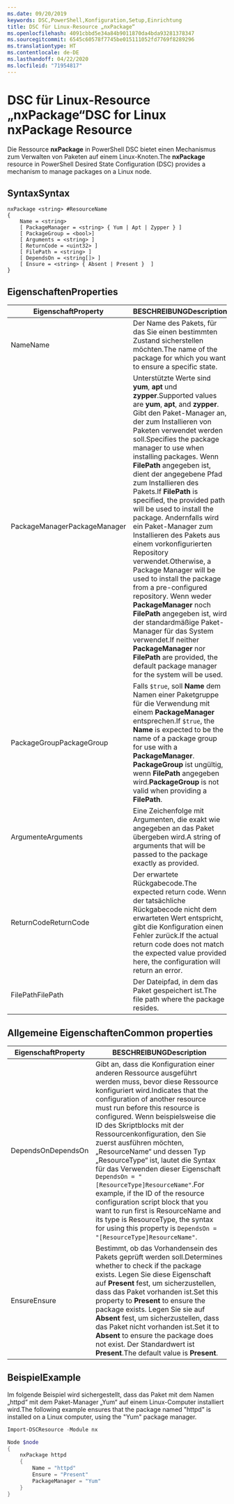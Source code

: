```yaml
---
ms.date: 09/20/2019
keywords: DSC,PowerShell,Konfiguration,Setup,Einrichtung
title: DSC für Linux-Resource „nxPackage“
ms.openlocfilehash: 4091cbbd5e34a84b9011870da4bda93281378347
ms.sourcegitcommit: 6545c60578f7745be015111052fd7769f8289296
ms.translationtype: HT
ms.contentlocale: de-DE
ms.lasthandoff: 04/22/2020
ms.locfileid: "71954817"
---
```

# <a name="dsc-for-linux-nxpackage-resource"></a><span data-ttu-id="40deb-103">DSC für Linux-Resource „nxPackage“</span><span class="sxs-lookup"><span data-stu-id="40deb-103">DSC for Linux nxPackage Resource</span></span>

<span data-ttu-id="40deb-104">Die Ressource **nxPackage** in PowerShell DSC bietet einen Mechanismus zum Verwalten von Paketen auf einem Linux-Knoten.</span><span class="sxs-lookup"><span data-stu-id="40deb-104">The **nxPackage** resource in PowerShell Desired State Configuration (DSC) provides a mechanism to manage packages on a Linux node.</span></span>

## <a name="syntax"></a><span data-ttu-id="40deb-105">Syntax</span><span class="sxs-lookup"><span data-stu-id="40deb-105">Syntax</span></span>

```Syntax
nxPackage <string> #ResourceName
{
    Name = <string>
    [ PackageManager = <string> { Yum | Apt | Zypper } ]
    [ PackageGroup = <bool>]
    [ Arguments = <string> ]
    [ ReturnCode = <uint32> ]
    [ FilePath = <string> ]
    [ DependsOn = <string[]> ]
    [ Ensure = <string> { Absent | Present }  ]
}
```

## <a name="properties"></a><span data-ttu-id="40deb-106">Eigenschaften</span><span class="sxs-lookup"><span data-stu-id="40deb-106">Properties</span></span>

|<span data-ttu-id="40deb-107">Eigenschaft</span><span class="sxs-lookup"><span data-stu-id="40deb-107">Property</span></span> |<span data-ttu-id="40deb-108">BESCHREIBUNG</span><span class="sxs-lookup"><span data-stu-id="40deb-108">Description</span></span> |
|---|---|
|<span data-ttu-id="40deb-109">Name</span><span class="sxs-lookup"><span data-stu-id="40deb-109">Name</span></span> |<span data-ttu-id="40deb-110">Der Name des Pakets, für das Sie einen bestimmten Zustand sicherstellen möchten.</span><span class="sxs-lookup"><span data-stu-id="40deb-110">The name of the package for which you want to ensure a specific state.</span></span> |
|<span data-ttu-id="40deb-111">PackageManager</span><span class="sxs-lookup"><span data-stu-id="40deb-111">PackageManager</span></span> |<span data-ttu-id="40deb-112">Unterstützte Werte sind **yum**, **apt** und **zypper**.</span><span class="sxs-lookup"><span data-stu-id="40deb-112">Supported values are **yum**, **apt**, and **zypper**.</span></span> <span data-ttu-id="40deb-113">Gibt den Paket-Manager an, der zum Installieren von Paketen verwendet werden soll.</span><span class="sxs-lookup"><span data-stu-id="40deb-113">Specifies the package manager to use when installing packages.</span></span> <span data-ttu-id="40deb-114">Wenn **FilePath** angegeben ist, dient der angegebene Pfad zum Installieren des Pakets.</span><span class="sxs-lookup"><span data-stu-id="40deb-114">If **FilePath** is specified, the provided path will be used to install the package.</span></span> <span data-ttu-id="40deb-115">Andernfalls wird ein Paket-Manager zum Installieren des Pakets aus einem vorkonfigurierten Repository verwendet.</span><span class="sxs-lookup"><span data-stu-id="40deb-115">Otherwise, a Package Manager will be used to install the package from a pre-configured repository.</span></span> <span data-ttu-id="40deb-116">Wenn weder **PackageManager** noch **FilePath** angegeben ist, wird der standardmäßige Paket-Manager für das System verwendet.</span><span class="sxs-lookup"><span data-stu-id="40deb-116">If neither **PackageManager** nor **FilePath** are provided, the default package manager for the system will be used.</span></span> |
|<span data-ttu-id="40deb-117">PackageGroup</span><span class="sxs-lookup"><span data-stu-id="40deb-117">PackageGroup</span></span> |<span data-ttu-id="40deb-118">Falls `$true`, soll **Name** dem Namen einer Paketgruppe für die Verwendung mit einem **PackageManager** entsprechen.</span><span class="sxs-lookup"><span data-stu-id="40deb-118">If `$true`, the **Name** is expected to be the name of a package group for use with a **PackageManager**.</span></span> <span data-ttu-id="40deb-119">**PackageGroup** ist ungültig, wenn **FilePath** angegeben wird.</span><span class="sxs-lookup"><span data-stu-id="40deb-119">**PackageGroup** is not valid when providing a **FilePath**.</span></span> |
|<span data-ttu-id="40deb-120">Argumente</span><span class="sxs-lookup"><span data-stu-id="40deb-120">Arguments</span></span> |<span data-ttu-id="40deb-121">Eine Zeichenfolge mit Argumenten, die exakt wie angegeben an das Paket übergeben wird.</span><span class="sxs-lookup"><span data-stu-id="40deb-121">A string of arguments that will be passed to the package exactly as provided.</span></span> |
|<span data-ttu-id="40deb-122">ReturnCode</span><span class="sxs-lookup"><span data-stu-id="40deb-122">ReturnCode</span></span> |<span data-ttu-id="40deb-123">Der erwartete Rückgabecode.</span><span class="sxs-lookup"><span data-stu-id="40deb-123">The expected return code.</span></span> <span data-ttu-id="40deb-124">Wenn der tatsächliche Rückgabecode nicht dem erwarteten Wert entspricht, gibt die Konfiguration einen Fehler zurück.</span><span class="sxs-lookup"><span data-stu-id="40deb-124">If the actual return code does not match the expected value provided here, the configuration will return an error.</span></span> |
|<span data-ttu-id="40deb-125">FilePath</span><span class="sxs-lookup"><span data-stu-id="40deb-125">FilePath</span></span> |<span data-ttu-id="40deb-126">Der Dateipfad, in dem das Paket gespeichert ist.</span><span class="sxs-lookup"><span data-stu-id="40deb-126">The file path where the package resides.</span></span> |

## <a name="common-properties"></a><span data-ttu-id="40deb-127">Allgemeine Eigenschaften</span><span class="sxs-lookup"><span data-stu-id="40deb-127">Common properties</span></span>

|<span data-ttu-id="40deb-128">Eigenschaft</span><span class="sxs-lookup"><span data-stu-id="40deb-128">Property</span></span> |<span data-ttu-id="40deb-129">BESCHREIBUNG</span><span class="sxs-lookup"><span data-stu-id="40deb-129">Description</span></span> |
|---|---|
|<span data-ttu-id="40deb-130">DependsOn</span><span class="sxs-lookup"><span data-stu-id="40deb-130">DependsOn</span></span> |<span data-ttu-id="40deb-131">Gibt an, dass die Konfiguration einer anderen Ressource ausgeführt werden muss, bevor diese Ressource konfiguriert wird.</span><span class="sxs-lookup"><span data-stu-id="40deb-131">Indicates that the configuration of another resource must run before this resource is configured.</span></span> <span data-ttu-id="40deb-132">Wenn beispielsweise die ID des Skriptblocks mit der Ressourcenkonfiguration, den Sie zuerst ausführen möchten, „ResourceName“ und dessen Typ „ResourceType“ ist, lautet die Syntax für das Verwenden dieser Eigenschaft `DependsOn = "[ResourceType]ResourceName"`.</span><span class="sxs-lookup"><span data-stu-id="40deb-132">For example, if the ID of the resource configuration script block that you want to run first is ResourceName and its type is ResourceType, the syntax for using this property is `DependsOn = "[ResourceType]ResourceName"`.</span></span> |
|<span data-ttu-id="40deb-133">Ensure</span><span class="sxs-lookup"><span data-stu-id="40deb-133">Ensure</span></span> |<span data-ttu-id="40deb-134">Bestimmt, ob das Vorhandensein des Pakets geprüft werden soll.</span><span class="sxs-lookup"><span data-stu-id="40deb-134">Determines whether to check if the package exists.</span></span> <span data-ttu-id="40deb-135">Legen Sie diese Eigenschaft auf **Present** fest, um sicherzustellen, dass das Paket vorhanden ist.</span><span class="sxs-lookup"><span data-stu-id="40deb-135">Set this property to **Present** to ensure the package exists.</span></span> <span data-ttu-id="40deb-136">Legen Sie sie auf **Absent** fest, um sicherzustellen, dass das Paket nicht vorhanden ist.</span><span class="sxs-lookup"><span data-stu-id="40deb-136">Set it to **Absent** to ensure the package does not exist.</span></span> <span data-ttu-id="40deb-137">Der Standardwert ist **Present**.</span><span class="sxs-lookup"><span data-stu-id="40deb-137">The default value is **Present**.</span></span> |

## <a name="example"></a><span data-ttu-id="40deb-138">Beispiel</span><span class="sxs-lookup"><span data-stu-id="40deb-138">Example</span></span>

<span data-ttu-id="40deb-139">Im folgende Beispiel wird sichergestellt, dass das Paket mit dem Namen „httpd“ mit dem Paket-Manager „Yum“ auf einem Linux-Computer installiert wird.</span><span class="sxs-lookup"><span data-stu-id="40deb-139">The following example ensures that the package named "httpd" is installed on a Linux computer, using the "Yum" package manager.</span></span>

```powershell
Import-DSCResource -Module nx

Node $node
{
    nxPackage httpd
    {
        Name = "httpd"
        Ensure = "Present"
        PackageManager = "Yum"
    }
}
```
